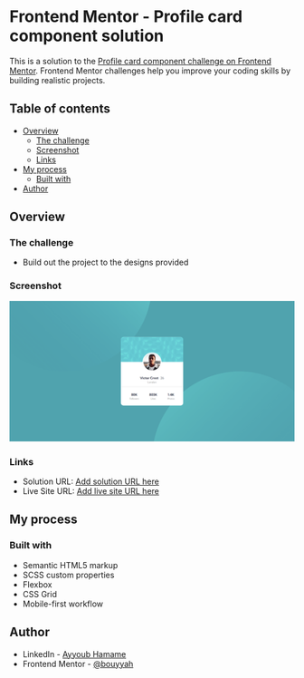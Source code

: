 # Frontend Mentor - Profile card component solution

This is a solution to the [Profile card component challenge on Frontend Mentor](https://www.frontendmentor.io/challenges/profile-card-component-cfArpWshJ). Frontend Mentor challenges help you improve your coding skills by building realistic projects.  

## Table of contents

- [Overview](#overview)
  - [The challenge](#the-challenge)
  - [Screenshot](#screenshot)
  - [Links](#links)
- [My process](#my-process)
  - [Built with](#built-with)
- [Author](#author)




## Overview

### The challenge

- Build out the project to the designs provided

### Screenshot

![](./screenshot.png)



### Links

- Solution URL: [Add solution URL here](https://github.com/Bouyyah/3-column-preview-cards)
- Live Site URL: [Add live site URL here](https://bouyyah.github.io/3-column-preview-cards/)

## My process

### Built with

- Semantic HTML5 markup
- SCSS custom properties
- Flexbox
- CSS Grid
- Mobile-first workflow





## Author

- LinkedIn - [Ayyoub Hamame](https://www.linkedin.com/in/bouyyah/)
- Frontend Mentor - [@bouyyah](https://www.frontendmentor.io/profile/Bouyyah)





